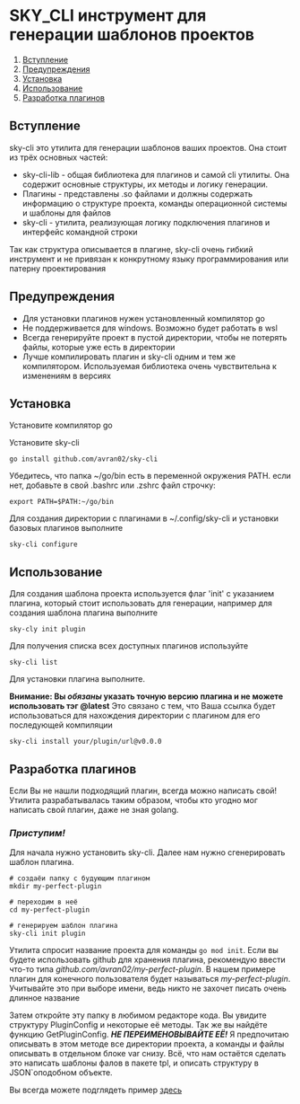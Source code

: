 # SKY_CLI инструмент для генерации шаблонов проектов

1. [Вступление](#вступление)
2. [Предупреждения](#предупреждения)
3. [Установка](#установка)
4. [Использование](#использование)
5. [Разработка плагинов](#разработка-плагинов)

## Вступление
sky-cli это утилита для генерации шаблонов ваших проектов. Она стоит из трёх основных частей:
- sky-cli-lib - общая библиотека для плагинов и самой cli утилиты. Она содержит основные структуры, их методы и логику генерации.
- Плагины - представлены .so файлами и должны содержать информацию о структуре проекта, команды операционной системы и шаблоны для файлов
- sky-cli - утилита, реализующая логику подключения плагинов и интерфейс командной строки

Так как структура описывается в плагине, sky-cli очень гибкий инструмент и не привязан к конкрутному языку программирования или патерну проектирования
## Предупреждения
- Для установки плагинов нужен установленный компилятор go
- Не поддерживается для windows. Возможно будет работать в wsl
- Всегда генерируйте проект в пустой директории, чтобы не потерять файлы, которые уже есть в директории
- Лучше компилировать плагин и sky-cli одним и тем же компилятором. Используемая библиотека очень чувствительна к изменениям в версиях
## Установка
Установите компилятор go

Установите sky-cli 
```
go install github.com/avran02/sky-cli
```

Убедитесь, что папка ~/go/bin есть в переменной окружения PATH. если нет, добавьте в свой .bashrc или .zshrc файл строчку:
```
export PATH=$PATH:~/go/bin
``` 
Для создания директории с плагинами в ~/.config/sky-cli и установки базовых плагинов выполните 
```
sky-cli configure
```
## Использование
Для создания шаблона проекта используется флаг 'init' с указанием плагина, который стоит использовать для генерации, например для создания шаблона плагина выполните 
```
sky-cly init plugin
```
Для получения списка всех доступных плагинов используйте 
```
sky-cli list
```
Для установки плагина выполните.

 __Внимание: Вы _обязаны_ указать точную версию плагина и не можете использовать тэг @latest__
 Это связано с тем, что Ваша ссылка будет использоваться для нахождения директории с плагином для его последующей компиляции
```
sky-cli install your/plugin/url@v0.0.0
```
## Разработка плагинов
Если Вы не нашли подходящий плагин, всегда можно написать свой! Утилита разрабатывалась таким образом, чтобы кто угодно мог написать свой плагин, даже не зная golang.

### _Приступим!_

Для начала нужно установить sky-cli. Далее нам нужно сгенерировать шаблон плагина.
```
# создаёи папку с будующим плагином
mkdir my-perfect-plugin

# переходим в неё
cd my-perfect-plugin

# генерируем шаблон плагина
sky-cli init plugin
```
Утилита спросит название проекта для команды `go mod init`. Если вы будете использовать github для хранения плагина, рекомендую ввести что-то типа _github.com/avran02/my-perfect-plugin_. В нашем примере плагин для конечного пользователя будет называться _my-perfect-plugin_. Учитывайте это при выборе имени, ведь никто не захочет писать очень длинное название 

Затем откройте эту папку в любимом редакторе кода. Вы увидите структуру PluginConfig и некоторые её методы. Так же вы найдёте функцию GetPluginConfig. ___НЕ ПЕРЕИМЕНОВЫВАЙТЕ ЕЁ!___ Я предпочитаю описывать в этом методе все директории проекта, а команды и файлы описывать в отдельном блоке var снизу. Всё, что нам остаётся сделать это написать шаблоны фалов в пакете tpl, и описать структуру в JSON`оподобном объекте.

Вы всегда можете подглядеть пример [здесь](https://github.com/avran02/go-grpc)
